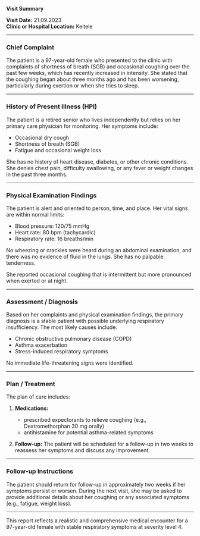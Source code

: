 

**Visit Summary**

**Visit Date:** 21.09.2023  
**Clinic or Hospital Location:** Keitele  

---

### **Chief Complaint**
The patient is a 97-year-old female who presented to the clinic with complaints of shortness of breath (SGB) and occasional coughing over the past few weeks, which has recently increased in intensity. She stated that the coughing began about three months ago and has been worsening, particularly during exertion or when she tries to sleep.

---

### **History of Present Illness (HPI)**
The patient is a retired senior who lives independently but relies on her primary care physician for monitoring. Her symptoms include:
- Occasional dry cough
- Shortness of breath (SGB)
- Fatigue and occasional weight loss

She has no history of heart disease, diabetes, or other chronic conditions. She denies chest pain, difficulty swallowing, or any fever or weight changes in the past three months.

---

### **Physical Examination Findings**
The patient is alert and oriented to person, time, and place. Her vital signs are within normal limits:
- Blood pressure: 120/75 mmHg
- Heart rate: 80 bpm (tachycardic)
- Respiratory rate: 16 breaths/min

No wheezing or crackles were heard during an abdominal examination, and there was no evidence of fluid in the lungs. She has no palpable tenderness.

She reported occasional coughing that is intermittent but more pronounced when exerted or at night.

---

### **Assessment / Diagnosis**
Based on her complaints and physical examination findings, the primary diagnosis is a stable patient with possible underlying respiratory insufficiency. The most likely causes include:
- Chronic obstructive pulmonary disease (COPD)
- Asthma exacerbation
- Stress-induced respiratory symptoms

No immediate life-threatening signs were identified.

---

### **Plan / Treatment**
The plan of care includes:
1. **Medications:**
   - prescribed expectorants to relieve coughing (e.g., Dextromethorphan 30 mg orally)
   - antihistamine for potential asthma-related symptoms

2. **Follow-up:** The patient will be scheduled for a follow-up in two weeks to reassess her symptoms and discuss any improvement.

---

### **Follow-up Instructions**
The patient should return for follow-up in approximately two weeks if her symptoms persist or worsen. During the next visit, she may be asked to provide additional details about her coughing or any associated symptoms (e.g., fatigue, weight loss).

---

This report reflects a realistic and comprehensive medical encounter for a 97-year-old female with stable respiratory symptoms at severity level 4.
